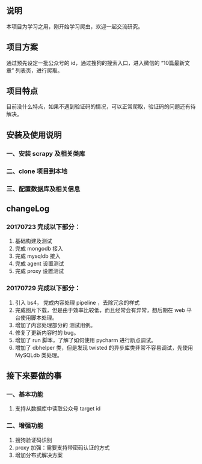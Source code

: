## 说明
本项目为学习之用，刚开始学习爬虫，欢迎一起交流研究。

## 项目方案
通过预先设定一批公众号的 id，通过搜狗的搜索入口，进入微信的 “10篇最新文章” 列表页，进行爬取。

## 项目特点
目前没什么特点，如果不遇到验证码的情况，可以正常爬取，验证码的问题还有待解决。

## 安装及使用说明
### 一、安装 scrapy 及相关类库
### 二、clone 项目到本地
### 三、配置数据库及相关信息

## changeLog

### 20170723 完成以下部分：

1. 基础构建及测试
2. 完成 mongodb 接入
3. 完成 mysqldb 接入
4. 完成 agent 设置测试
5. 完成 proxy 设置测试

### 20170729 完成以下部分：

1. 引入 bs4， 完成内容处理 pipeline ，去除冗余的样式
2. 完成图片下载，但是由于效率比较低，而且经常会有异常，想后期在 web 平台使用脚本处理。
3. 增加了内容处理部分的 测试用例。
4. 修复了更新内容时的 bug。
5. 增加了 run 脚本，了解了如何使用 pycharm 进行断点调试。
6. 增加了 dbhelper 类，但是发现 twisted 的异步库类非常不容易调试，先使用 MySQLdb 类处理。

## 接下来要做的事

### 一、基本功能
1. 支持从数据库中读取公众号 target id

### 二、增强功能
1. 搜狗验证码识别
2. proxy 加强：需要支持带密码认证的方式
3. 增加分布式解决方案